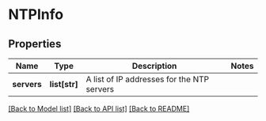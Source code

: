 # NTPInfo

## Properties
Name | Type | Description | Notes
------------ | ------------- | ------------- | -------------
**servers** | **list[str]** | A list of IP addresses for the NTP servers | 

[[Back to Model list]](../README.md#documentation-for-models) [[Back to API list]](../README.md#documentation-for-api-endpoints) [[Back to README]](../README.md)

